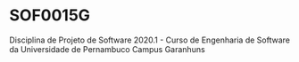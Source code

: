 # SOF0015G
Disciplina de Projeto de Software 2020.1 - Curso de Engenharia de Software da Universidade de Pernambuco Campus Garanhuns
